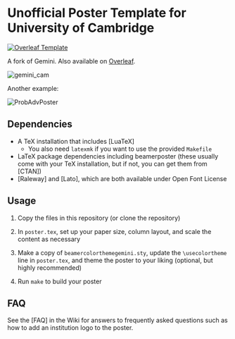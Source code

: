 # Unofficial Poster Template for University of Cambridge
 [![Overleaf Template](https://img.shields.io/badge/Overleaf-Template-success?logo=overleaf)](https://www.overleaf.com/latex/templates/unofficial-poster-template-for-university-of-cambridge/mtjqrnmghxsc)

A fork of Gemini. Also available on [Overleaf](https://www.overleaf.com/latex/templates/unofficial-poster-template-for-university-of-cambridge/mtjqrnmghxsc).

![gemini_cam](https://user-images.githubusercontent.com/11074066/199757993-851d5934-b7d5-4805-a666-704cc9b7c799.png)

Another example:

![ProbAdvPoster](https://github.com/user-attachments/assets/73d75fd2-5ac2-4c3c-80de-42b3ab5e6496)

## Dependencies

* A TeX installation that includes [LuaTeX]
    * You also need `latexmk` if you want to use the provided `Makefile`
* LaTeX package dependencies including beamerposter (these usually come with
  your TeX installation, but if not, you can get them from [CTAN])
* [Raleway] and [Lato], which are both available under Open Font License

## Usage

1. Copy the files in this repository (or clone the repository)

1. In `poster.tex`, set up your paper size, column layout, and scale the
   content as necessary

1. Make a copy of `beamercolorthemegemini.sty`, update the `\usecolortheme`
   line in `poster.tex`, and theme the poster to your liking (optional, but
   highly recommended)

1. Run `make` to build your poster

## FAQ

See the [FAQ] in the Wiki for answers to frequently asked questions such as how
to add an institution logo to the poster.

